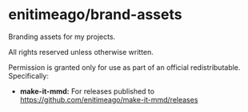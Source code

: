 # enitimeago/brand-assets

Branding assets for my projects.

All rights reserved unless otherwise written.

Permission is granted only for use as part of an official redistributable. Specifically:

- **make-it-mmd:** For releases published to https://github.com/enitimeago/make-it-mmd/releases

